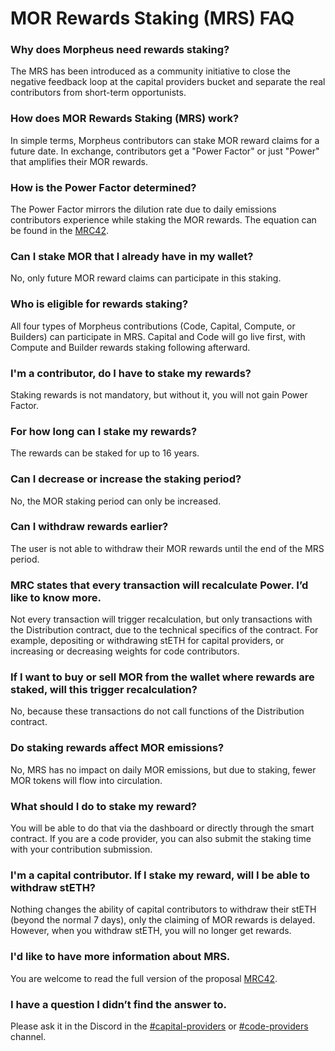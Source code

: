 # MOR Rewards Staking (MRS) FAQ
### Why does Morpheus need rewards staking?
The MRS has been introduced as a community initiative to close the negative feedback loop at the capital providers bucket and separate the real contributors from short-term opportunists.

### How does MOR Rewards Staking (MRS) work?
In simple terms, Morpheus contributors can stake MOR reward claims for a future date. In exchange, contributors get a "Power Factor" or just "Power" that amplifies their MOR rewards.

### How is the Power Factor determined?
The Power Factor mirrors the dilution rate due to daily emissions contributors experience while staking the MOR rewards. The equation can be found in the [MRC42](https://github.com/antonbosss/MRC/blob/main/IN%20PROGRESS/MRC42.md#the-time-power-factor-shortened-power).

### Can I stake MOR that I already have in my wallet?
No, only future MOR reward claims can participate in this staking.

### Who is eligible for rewards staking?
All four types of Morpheus contributions (Code, Capital, Compute, or Builders) can participate in MRS. Capital and Code will go live first, with Compute and Builder rewards staking following afterward.

### I'm a contributor, do I have to stake my rewards?
Staking rewards is not mandatory, but without it, you will not gain Power Factor.

### For how long can I stake my rewards?
The rewards can be staked for up to 16 years.

### Can I decrease or increase the staking period?
No, the MOR staking period can only be increased.

### Can I withdraw rewards earlier?
The user is not able to withdraw their MOR rewards until the end of the MRS period.

### MRC states that every transaction will recalculate Power. I’d like to know more.
Not every transaction will trigger recalculation, but only transactions with the Distribution contract, due to the technical specifics of the contract. 
For example, depositing or withdrawing stETH for capital providers, or increasing or decreasing weights for code contributors.

### If I want to buy or sell MOR from the wallet where rewards are staked, will this trigger recalculation?
No, because these transactions do not call functions of the Distribution contract.

### Do staking rewards affect MOR emissions?
No, MRS has no impact on daily MOR emissions, but due to staking, fewer MOR tokens will flow into circulation.

### What should I do to stake my reward?
You will be able to do that via the dashboard or directly through the smart contract. If you are a code provider, you can also submit the staking time with your contribution submission.

### I'm a capital contributor. If I stake my reward, will I be able to withdraw stETH?
Nothing changes the ability of capital contributors to withdraw their stETH (beyond the normal 7 days), only the claiming of MOR rewards is delayed. However, when you withdraw stETH, you will no longer get rewards.

### I'd like to have more information about MRS.
You are welcome to read the full version of the proposal [MRC42](https://github.com/MorpheusAIs/MRC/blob/main/IN%20PROGRESS/MRC42.md).

### I have a question I didn’t find the answer to.
Please ask it in the Discord in the [#capital-providers](https://discord.com/channels/1151741790408429580/1167520881908666569) or [#code-providers](https://discord.com/channels/1151741790408429580/1167520984849469530) channel.


